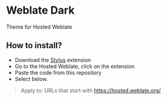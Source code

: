 # Weblate Dark
Theme for Hosted Weblate

## How to install?
- Download the [Stylus](https://github.com/openstyles/stylus) extension
- Go to the Hosted Weblate, click on the extension
- Paste the code from this repository
- Select below. 
> Apply to: URLs that start with https://hosted.weblate.org/
